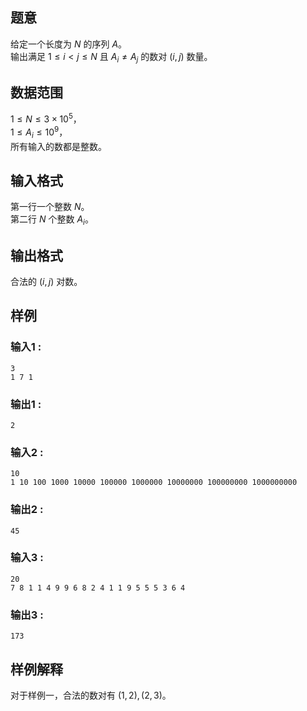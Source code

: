 ## 题意  

给定一个长度为 $N$ 的序列 $A$。         
输出满足 $1\le i < j \le N$ 且 $A_i \neq A_j$ 的数对 $(i,j)$ 数量。 

## 数据范围

$1\le N\le 3\times 10^5$，                     
$1\le A_i\le 10^9$，                       
所有输入的数都是整数。  

## 输入格式

第一行一个整数 $N$。        
第二行 $N$ 个整数 $A_i$。       
          
## 输出格式

合法的 $(i,j)$ 对数。

## 样例

### 输入1 :
```
3
1 7 1
```

### 输出1 :
```
2
```

### 输入2 :
```
10
1 10 100 1000 10000 100000 1000000 10000000 100000000 1000000000
```

### 输出2 :
```
45
```

### 输入3 :
```
20
7 8 1 1 4 9 9 6 8 2 4 1 1 9 5 5 5 3 6 4
```

### 输出3 :
```
173
```

## 样例解释

对于样例一，合法的数对有 $(1,2),(2,3)$。
